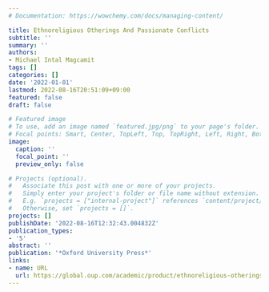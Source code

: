 ```yaml
---
# Documentation: https://wowchemy.com/docs/managing-content/

title: Ethnoreligious Otherings And Passionate Conflicts
subtitle: ''
summary: ''
authors:
- Michael Intal Magcamit
tags: []
categories: []
date: '2022-01-01'
lastmod: 2022-08-16T20:51:09+09:00
featured: false
draft: false

# Featured image
# To use, add an image named `featured.jpg/png` to your page's folder.
# Focal points: Smart, Center, TopLeft, Top, TopRight, Left, Right, BottomLeft, Bottom, BottomRight.
image:
  caption: ''
  focal_point: ''
  preview_only: false

# Projects (optional).
#   Associate this post with one or more of your projects.
#   Simply enter your project's folder or file name without extension.
#   E.g. `projects = ["internal-project"]` references `content/project/deep-learning/index.md`.
#   Otherwise, set `projects = []`.
projects: []
publishDate: '2022-08-16T12:32:43.004832Z'
publication_types:
- '5'
abstract: ''
publication: '*Oxford University Press*'
links:
- name: URL
  url: https://global.oup.com/academic/product/ethnoreligious-otherings-and-passionate-conflicts-9780192847751?cc=gb&lang=en&
---
```

